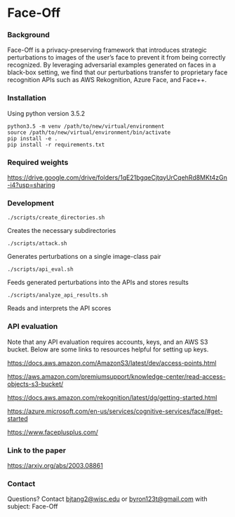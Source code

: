 # Face-Off

### Background
Face-Off is a privacy-preserving framework that introduces strategic perturbations to images of the user’s face to prevent it from being correctly recognized. By leveraging adversarial examples generated on faces in a black-box setting, we find that our perturbations transfer to proprietary face recognition APIs such as AWS Rekognition, Azure Face, and Face++.

### Installation
Using python version 3.5.2
```
python3.5 -m venv /path/to/new/virtual/environment
source /path/to/new/virtual/environment/bin/activate
pip install -e .
pip install -r requirements.txt
```

### Required weights
https://drive.google.com/drive/folders/1qE21bgqeCjtqyUrCqehRd8MKt4zGn-i4?usp=sharing

### Development
```
./scripts/create_directories.sh
```
Creates the necessary subdirectories
```
./scripts/attack.sh
```
Generates perturbations on a single image-class pair
```
./scripts/api_eval.sh
```
Feeds generated perturbations into the APIs and stores results
```
./scripts/analyze_api_results.sh
```
Reads and interprets the API scores

### API evaluation
Note that any API evaluation requires accounts, keys, and an AWS S3 bucket. Below are some links to resources helpful for setting up keys.

https://docs.aws.amazon.com/AmazonS3/latest/dev/access-points.html

https://aws.amazon.com/premiumsupport/knowledge-center/read-access-objects-s3-bucket/

https://docs.aws.amazon.com/rekognition/latest/dg/getting-started.html

https://azure.microsoft.com/en-us/services/cognitive-services/face/#get-started

https://www.faceplusplus.com/

### Link to the paper
https://arxiv.org/abs/2003.08861

### Contact
Questions? Contact bjtang2@wisc.edu or byron123t@gmail.com with subject: Face-Off
